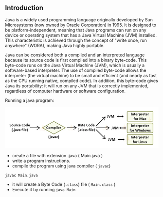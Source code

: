 ## Introduction

Java is a widely used programming language originally developed by Sun Microsystems (now owned by Oracle Corporation) 
in 1995. It is designed to be platform-independent, meaning that Java programs can run on any device or operating 
system that has a Java Virtual Machine (JVM) installed. This characteristic is achieved through the concept of 
"write once, run anywhere" (WORA), making Java highly portable.

Java can be considered both a compiled and an interpreted language because its source code is first compiled into 
a binary byte-code. This byte-code runs on the Java Virtual Machine (JVM), which is usually a software-based 
interpreter. The use of compiled byte-code allows the interpreter (the virtual machine) to be small and efficient 
(and nearly as fast as the CPU running native, compiled code). In addition, this byte-code gives Java its 
portability: it will run on any JVM that is correctly implemented, regardless of computer hardware or software 
configuration.

Running a java program:

![java](../images/java_run%20.webp)

- create a file with extension .java ( Main.java )
- write  a program instructions.
- compile the program using java compiler  ( `javac`)

```bash
javac Main.java
```

- it will create a Byte Code (`.class`)  file ( `Main.class` )
- Execute it by running `java Main`